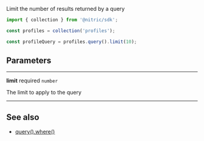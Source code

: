 Limit the number of results returned by a query

```javascript
import { collection } from '@nitric/sdk';

const profiles = collection('profiles');

const profileQuery = profiles.query().limit(10);
```

## Parameters

---

**limit** required `number`

The limit to apply to the query

---

## See also

- [query().where()](./collection-query-where.md)
